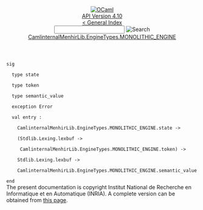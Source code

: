 <!-- ((! set title API !)) ((! set documentation !)) ((! set api !)) ((! set nobreadcrumb !)) -->
<div class="api"><header><nav class="toc brand"><a class="brand" href="https://ocaml.org/"><img src="colour-logo-gray.svg" class="svg" alt="OCaml"></a></nav><nav class="toc"><div class="toc_version"><a href="/docs" id="version-select">API Version 4.10</a></div><a href="index.html">&lt; General Index</a><div class="api_search"><input type="text" name="apisearch" id="api_search" oninput="mySearch(false);" onkeypress="this.oninput();" onclick="this.oninput();" onpaste="this.oninput();">
<img src="search_icon.svg" alt="Search" class="svg" onclick="mySearch(false)"></div>
<div id="search_results"></div><div class="toc_title"><a href="CamlinternalMenhirLib.EngineTypes.MONOLITHIC_ENGINE.html">CamlinternalMenhirLib.EngineTypes.MONOLITHIC_ENGINE</a></div><ul></ul></nav></header>
<code class="code"><span class="keyword">sig</span><br>
&nbsp;&nbsp;<span class="keyword">type</span>&nbsp;state<br>
&nbsp;&nbsp;<span class="keyword">type</span>&nbsp;token<br>
&nbsp;&nbsp;<span class="keyword">type</span>&nbsp;semantic_value<br>
&nbsp;&nbsp;<span class="keyword">exception</span>&nbsp;<span class="constructor">Error</span><br>
&nbsp;&nbsp;<span class="keyword">val</span>&nbsp;entry&nbsp;:<br>
&nbsp;&nbsp;&nbsp;&nbsp;<span class="constructor">CamlinternalMenhirLib</span>.<span class="constructor">EngineTypes</span>.<span class="constructor">MONOLITHIC_ENGINE</span>.state&nbsp;<span class="keywordsign">-&gt;</span><br>
&nbsp;&nbsp;&nbsp;&nbsp;(<span class="constructor">Stdlib</span>.<span class="constructor">Lexing</span>.lexbuf&nbsp;<span class="keywordsign">-&gt;</span><br>
&nbsp;&nbsp;&nbsp;&nbsp;&nbsp;<span class="constructor">CamlinternalMenhirLib</span>.<span class="constructor">EngineTypes</span>.<span class="constructor">MONOLITHIC_ENGINE</span>.token)&nbsp;<span class="keywordsign">-&gt;</span><br>
&nbsp;&nbsp;&nbsp;&nbsp;<span class="constructor">Stdlib</span>.<span class="constructor">Lexing</span>.lexbuf&nbsp;<span class="keywordsign">-&gt;</span><br>
&nbsp;&nbsp;&nbsp;&nbsp;<span class="constructor">CamlinternalMenhirLib</span>.<span class="constructor">EngineTypes</span>.<span class="constructor">MONOLITHIC_ENGINE</span>.semantic_value<br>
<span class="keyword">end</span></code>
<div class="copyright">The present documentation is copyright Institut National de Recherche en Informatique et en Automatique (INRIA). A complete version can be obtained from <a href="http://caml.inria.fr/pub/docs/manual-ocaml/">this page</a>.</div></div>